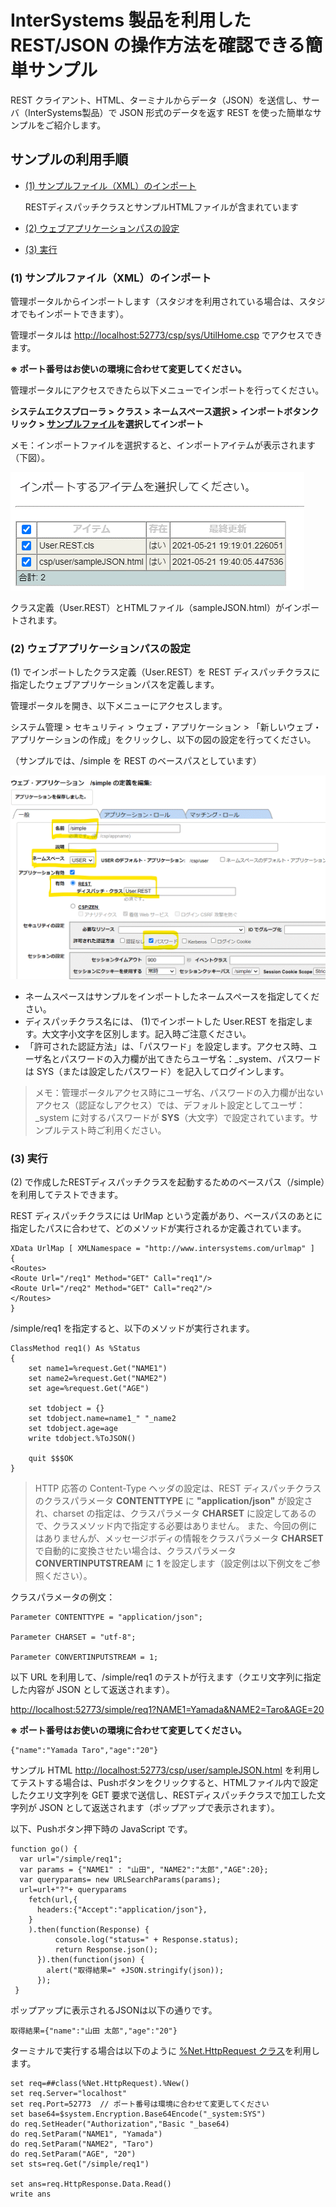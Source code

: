 # InterSystems 製品を利用した REST/JSON の操作方法を確認できる簡単サンプル

REST クライアント、HTML、ターミナルからデータ（JSON）を送信し、サーバ（InterSystems製品）で JSON 形式のデータを返す REST を使った簡単なサンプルをご紹介します。

## サンプルの利用手順

- [(1) サンプルファイル（XML）のインポート](#1-サンプルファイルXMLのインポート)
    
    RESTディスパッチクラスとサンプルHTMLファイルが含まれています

- [(2) ウェブアプリケーションパスの設定](#2-ウェブアプリケーションパスの設定)
- [(3) 実行](#3-実行)


### (1) サンプルファイル（XML）のインポート

管理ポータルからインポートします（スタジオを利用されている場合は、スタジオでもインポートできます）。

管理ポータルは [http://localhost:52773/csp/sys/UtilHome.csp](http://localhost:52773/csp/sys/UtilHome.csp) でアクセスできます。

**※ ポート番号はお使いの環境に合わせて変更してください。**

管理ポータルにアクセスできたら以下メニューでインポートを行ってください。

**システムエクスプローラ > クラス > ネームスペース選択 > インポートボタンクリック > [サンプルファイル](./User.REST.xml)を選択してインポート**

メモ：インポートファイルを選択すると、インポートアイテムが表示されます（下図）。

![](./images/importitem.gif)

クラス定義（User.REST）とHTMLファイル（sampleJSON.html）がインポートされます。


### (2) ウェブアプリケーションパスの設定

(1) でインポートしたクラス定義（User.REST）を REST ディスパッチクラスに指定したウェブアプリケーションパスを定義します。

管理ポータルを開き、以下メニューにアクセスします。

システム管理 > セキュリティ > ウェブ・アプリケーション > 「新しいウェブ・アプリケーションの作成」をクリックし、以下の図の設定を行ってください。

（サンプルでは、/simple を REST のベースパスとしています）

![](./images/simplerest.gif)

- ネームスペースはサンプルをインポートしたネームスペースを指定してください。
- ディスパッチクラス名には、 (1)でインポートした User.REST を指定します。大文字小文字を区別します。記入時ご注意ください。
- 「許可された認証方法」は、「パスワード」を設定します。アクセス時、ユーザ名とパスワードの入力欄が出てきたらユーザ名：_system、パスワードは SYS（または設定したパスワード）を記入してログインします。

> メモ：管理ポータルアクセス時にユーザ名、パスワードの入力欄が出ないアクセス（認証なしアクセス）では、デフォルト設定としてユーザ：_system に対するパスワードが **SYS**（大文字）で設定されています。サンプルテスト時ご利用ください。


### (3) 実行

(2) で作成したRESTディスパッチクラスを起動するためのベースパス（/simple）を利用してテストできます。

REST ディスパッチクラスには UrlMap という定義があり、ベースパスのあとに指定したパスに合わせて、どのメソッドが実行されるか定義されています。

```
XData UrlMap [ XMLNamespace = "http://www.intersystems.com/urlmap" ]
{
<Routes>
<Route Url="/req1" Method="GET" Call="req1"/>
<Route Url="/req2" Method="GET" Call="req2"/>
</Routes>
}
```

/simple/req1 を指定すると、以下のメソッドが実行されます。

```
ClassMethod req1() As %Status
{
	set name1=%request.Get("NAME1")
	set name2=%request.Get("NAME2")
	set age=%request.Get("AGE")

	set tdobject = {}
	set tdobject.name=name1_" "_name2
	set tdobject.age=age
	write tdobject.%ToJSON()
	    
    quit $$$OK
}
```

>HTTP 応答の Content-Type ヘッダの設定は、REST ディスパッチクラスのクラスパラメータ **CONTENTTYPE** に **"application/json"** が設定され、charset の指定は、クラスパラメータ **CHARSET** に設定してあるので、クラスメソッド内で指定する必要はありません。
>また、今回の例にはありませんが、メッセージボディの情報をクラスパラメータ **CHARSET** で自動的に変換させたい場合は、クラスパラメータ **CONVERTINPUTSTREAM** に **1** を設定します（設定例は以下例文をご参照ください）。

クラスパラメータの例文：
```
Parameter CONTENTTYPE = "application/json";

Parameter CHARSET = "utf-8";

Parameter CONVERTINPUTSTREAM = 1;
``` 

以下 URL を利用して、/simple/req1 のテストが行えます（クエリ文字列に指定した内容が JSON として返送されます）。

[http://localhost:52773/simple/req1?NAME1=Yamada&NAME2=Taro&AGE=20](http://localhost:52773/simple/req1?NAME1=Yamada&NAME2=Taro&AGE=20)

**※ ポート番号はお使いの環境に合わせて変更してください。**

```
{"name":"Yamada Taro","age":"20"}
```

サンプル HTML [http://localhost:52773/csp/user/sampleJSON.html]([http://localhost:52773/csp/user/sampleJSON.html) を利用してテストする場合は、Pushボタンをクリックすると、HTMLファイル内で設定したクエリ文字列を GET 要求で送信し、RESTディスパッチクラスで加工した文字列が JSON として返送されます（ポップアップで表示されます）。 

以下、Pushボタン押下時の JavaScript です。
```
function go() {
  var url="/simple/req1";
  var params = {"NAME1" : "山田", "NAME2":"太郎","AGE":20};
  var queryparams= new URLSearchParams(params);
  url=url+"?"+ queryparams
  	fetch(url,{
	  headers:{"Accept":"application/json"},
	}
  	).then(function(Response) {
          console.log("status=" + Response.status);
          return Response.json();
      }).then(function(json) {
        alert("取得結果=" +JSON.stringify(json));
      });
 }
```

ポップアップに表示されるJSONは以下の通りです。

```
取得結果={"name":"山田 太郎","age":"20"}
```

ターミナルで実行する場合は以下のように [%Net.HttpRequest クラス](https://docs.intersystems.com/irislatestj/csp/docbook/Doc.View.cls?KEY=GNET_http)を利用します。

```
set req=##class(%Net.HttpRequest).%New()
set req.Server="localhost"
set req.Port=52773  // ポート番号は環境に合わせて変更してください
set base64=$system.Encryption.Base64Encode("_system:SYS")
do req.SetHeader("Authorization","Basic "_base64)
do req.SetParam("NAME1", "Yamada")
do req.SetParam("NAME2", "Taro")
do req.SetParam("AGE", "20")
set sts=req.Get("/simple/req1")

set ans=req.HttpResponse.Data.Read()
write ans
```
